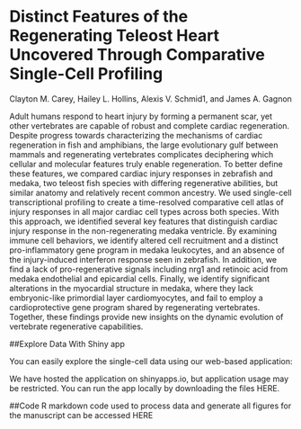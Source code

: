 # Distinct Features of the Regenerating Teleost Heart Uncovered Through Comparative Single-Cell Profiling

Clayton M. Carey, Hailey L. Hollins, Alexis V. Schmid1, and James A. Gagnon

Adult humans respond to heart injury by forming a permanent scar, yet other vertebrates are capable of robust and complete cardiac regeneration. Despite progress towards characterizing the mechanisms of cardiac regeneration in fish and amphibians, the large evolutionary gulf between mammals and regenerating vertebrates complicates deciphering which cellular and molecular features truly enable regeneration. To better define these features, we compared cardiac injury responses in zebrafish and medaka, two teleost fish species with differing regenerative abilities, but similar anatomy and relatively recent common ancestry. We used single-cell transcriptional profiling to create a time-resolved comparative cell atlas of injury responses in all major cardiac cell types across both species. With this approach, we identified several key features that distinguish cardiac injury response in the non-regenerating medaka ventricle. By examining immune cell behaviors, we identify altered cell recruitment and a distinct pro-inflammatory gene program in medaka leukocytes, and an absence of the injury-induced interferon response seen in zebrafish. In addition, we find a lack of pro-regenerative signals including nrg1 and retinoic acid from medaka endothelial and epicardial cells. Finally, we identify significant alterations in the myocardial structure in medaka, where they lack embryonic-like primordial layer cardiomyocytes, and fail to employ a cardioprotective gene program shared by regenerating vertebrates. Together, these findings provide new insights on the dynamic evolution of vertebrate regenerative capabilities.

##Explore Data With Shiny app

You can easily explore the single-cell data using our web-based application: 

We have hosted the application on shinyapps.io, but application usage may be restricted. You can run the app locally by downloading the files HERE. 

##Code
R markdown code used to process data and generate all figures for the manuscript can be accessed HERE 
